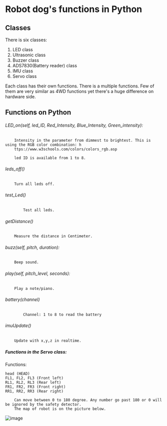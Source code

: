# Robot dog's functions in Python
## Classes
There is six classes:
1. LED class
2. Ultrasonic class
3. Buzzer class
4. ADS7830(Battery reader) class
5. IMU class
6. Servo class

Each class has their own functions. There is a multiple functions. Few of them are very similar as 4WD functions yet there's a huge difference on hardware side. 

## Functions on Python
###### LED_on(self, led_ID, Red_Intensity, Blue_Intensity, Green_intensity):
```
	Intensity in the parameter from dimmest to brightest. This is using the RGB color combination: h
	ttps://www.w3schools.com/colors/colors_rgb.asp
	
	led ID is available from 1 to 8.
```

###### leds_off()
```
	Turn all leds off.
```

###### test_Led()
```
        Test all leds.
```

###### getDistance()
```
	Measure the distance in Centimeter.
```
###### buzz(self, pitch, duration):
```
	Beep sound.
```
###### play(self, pitch_level, seconds):
```
	Play a note/piano.
```

###### battery(channel)
```
        Channel: 1 to 8 to read the battery
```
###### imuUpdate()
```
	Update with x,y,z in realtime.
```

##### Functions in the Servo class:
Functions: 
```
head (HEAD)
FL1, FL2, FL3 (Front left)
RL1, RL2, RL3 (Rear left)
FR1, FR2, FR3 (Front right)
RR1, RR2, RR3 (Rear right)
```
```
	Can move between 0 to 180 degree. Any number go past 180 or 0 will be ignored by the safety detector. 
	The map of robot is on the picture below.
```
![image](https://user-images.githubusercontent.com/65916520/127222119-cf8c231f-684c-4797-9098-c85750a9f6fb.png)

